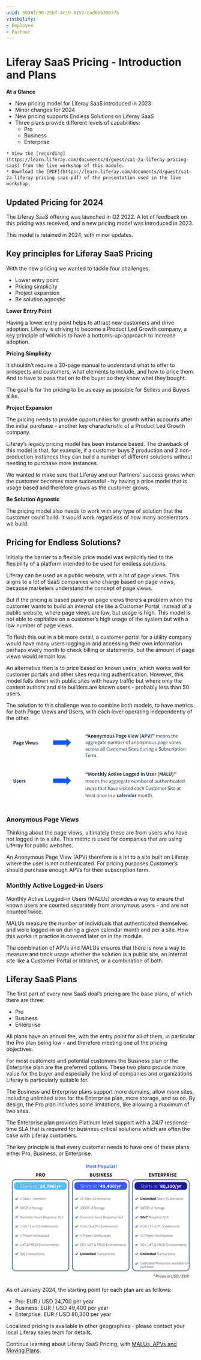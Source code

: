 ```yaml
---
uuid: b030fe90-26bf-4c19-8152-cad0b539077b
visibility: 
- Employee
- Partner
---
```


# Liferay SaaS Pricing - Introduction and Plans

**At a Glance**

* New pricing model for Liferay SaaS introduced in 2023
* Minor changes for 2024
* New pricing supports Endless Solutions on Liferay SaaS
* Three plans provide different levels of capabilities:
  * Pro
  * Business
  * Enterprise

```{note}
* View the [recording](https://learn.liferay.com/documents/d/guest/sa1-2a-liferay-pricing-saas) from the live workshop of this module.
* Download the [PDF](https://learn.liferay.com/documents/d/guest/sa1-2a-liferay-pricing-saas-pdf) of the presentation used in the live workshop.
```

## Updated Pricing for 2024

The Liferay SaaS offering was launched in Q2 2022. A lot of feedback on this pricing was received, and a new pricing model was introduced in 2023.

This model is retained in 2024, with minor updates.

## Key principles for Liferay SaaS Pricing

With the new pricing we wanted to tackle four challenges:

* Lower entry point
* Pricing simplicity
* Project expansion
* Be solution agnostic

**Lower Entry Point**

Having a lower entry point helps to attract new customers and drive adoption. Liferay is striving to become a Product Led Growth company, a key principle of which is to have a bottoms-up-approach to increase adoption.

**Pricing Simplicity**

It shouldn’t require a 30-page manual to understand what to offer to prospects and customers, what elements to include, and how to price them. And to have to pass that on to the buyer so they know what they bought. 

The goal is for the pricing to be as easy as possible for Sellers and Buyers alike.

**Project Expansion**

The pricing needs to provide opportunities for growth within accounts after the initial purchase - another key characteristic of a Product Led Growth company.

Liferay’s legacy pricing model has been instance based. The drawback of this model is that, for example, if a customer buys 2 production and 2 non-production instances they can build a number of different solutions without needing to purchase more instances.

We wanted to make sure that Liferay and our Partners’ success grows when the customer becomes more successful - by having a price model that is usage based and therefore grows as the customer grows.

**Be Solution Agnostic**

The pricing model also needs to work with any type of solution that the customer could build. It would work regardless of how many accelerators we build.

## Pricing for Endless Solutions?

Initially the barrier to a flexible price model was explicitly tied to the flexibility of a platform intended to be used for endless solutions.

Liferay can be used as a public website, with a lot of page views. This aligns to a lot of SaaS companies who charge based on page views, because marketers understand the concept of page views.

But if the pricing is based purely on page views there’s a problem when the customer wants to build an internal site like a Customer Portal, instead of a public website, where page views are low, but usage is high. This model is not able to capitalize on a customer’s high usage of the system but with a low number of page views.

To flesh this out in a bit more detail, a customer portal for a utility company would have many users logging in and accessing their own information perhaps every month to check billing or statements, but the amount of page views would remain low. 

An alternative then is to price based on known users, which works well for customer portals and other sites requiring authentication.  However, this model falls down with public sites with heavy traffic but where only the content authors and site builders are known users - probably less than 50 users.

The solution to this challenge was to combine both models, to have metrics for both Page Views and Users, with each lever operating independently of the other.

![Liferay SaaS Pricing tracks both users and page views.](./liferay-pricing-saas/images/01.png)

### Anonymous Page Views

Thinking about the page views, ultimately these are from users who have not logged in to a site. This metric is used for companies that are using Liferay for public websites.

An Anonymous Page View (APV) therefore is a hit to a site built on Liferay where the user is not authenticated. For pricing purposes Customer’s should purchase enough APVs for their subscription term.

### Monthly Active Logged-in Users

Monthly Active Logged-in Users (MALUs) provides a way to ensure that known users are counted separately from anonymous users - and are not counted twice.

MALUs measure the number of individuals that authenticated themselves and were logged-in on during a given calendar month and per a site.  How this works in practice is covered later on in the module.

The combination of APVs and MALUs ensures that there is now a way to measure and track usage whether the solution is a public site, an internal site like a Customer Portal or Intranet, or a combination of both.

## Liferay SaaS Plans

The first part of every new SaaS deal’s pricing are the base plans, of which there are three:

* Pro
* Business
* Enterprise 

All plans have an annual fee, with the entry point for all of them, in particular the Pro plan being low - and therefore meeting one of the pricing objectives.

For most customers and potential customers the Business plan or the Enterprise plan are the preferred options. These two plans provide more value for the buyer and especially the kind of companies and organizations Liferay is particularly suitable for. 

The Business and Enterprise plans support more domains, allow more sites, including unlimited sites for the Enterprise plan, more storage, and so on. By design, the Pro plan includes some limitations, like allowing a maximum of two sites. 

The Enterprise plan provides Platinum level support with a 24/7 response-time SLA that is required for business critical solutions which are often the case with Liferay customers.

The key principle is that every customer needs to have one of these plans, either Pro, Business, or Enterprise.

![There are three plans for Liferay SaaS - Pro, Business, and Enterprise, each offering different levels of usage and capacity.](./liferay-pricing-saas/images/02.png)

As of January 2024, the starting point for each plan are as follows:
* Pro: EUR / USD 24,700 per year
* Business: EUR / USD 49,400 per year
* Enterprise: EUR / USD 80,300 per year

Localized pricing is available in other geographies - please contact your local Liferay sales team for details.

Continue learning about Liferay SaaS Pricing, with [MALUs, APVs and Moving Plans](./liferay-pricing-saas-malus-apvs.md).
